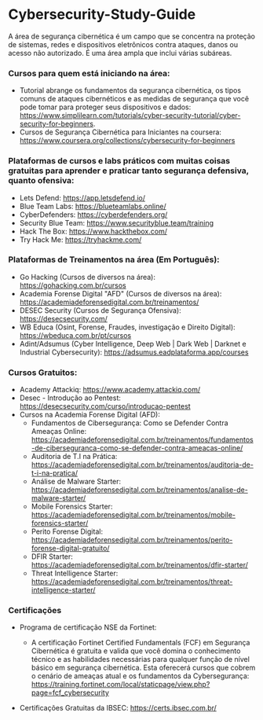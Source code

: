 # Cybersecurity-Study-Guide

A área de segurança cibernética é um campo que se concentra na proteção de sistemas, redes e dispositivos eletrônicos contra ataques, danos ou acesso não autorizado. É uma área ampla que inclui várias subáreas. 

### Cursos para quem está iniciando na área:

- Tutorial abrange os fundamentos da segurança cibernética, os tipos comuns de ataques cibernéticos e as medidas de segurança que você pode tomar para proteger seus dispositivos e dados: https://www.simplilearn.com/tutorials/cyber-security-tutorial/cyber-security-for-beginners.
- Cursos de Segurança Cibernética para Iniciantes na coursera: https://www.coursera.org/collections/cybersecurity-for-beginners

### Plataformas de cursos e labs práticos com muitas coisas gratuitas para aprender e praticar tanto segurança defensiva, quanto ofensiva: 

- Lets Defend: https://app.letsdefend.io/
- Blue Team Labs: https://blueteamlabs.online/
- CyberDefenders: https://cyberdefenders.org/
- Security Blue Team: https://www.securityblue.team/training
- Hack The Box: https://www.hackthebox.com/
- Try Hack Me: https://tryhackme.com/

### Plataformas de Treinamentos na área (Em Português):
- Go Hacking (Cursos de diversos na área): https://gohacking.com.br/cursos
- Academia Forense Digital "AFD" (Cursos de diversos na área): https://academiadeforensedigital.com.br/treinamentos/
- DESEC Security (Cursos de Segurança Ofensiva): https://desecsecurity.com/
- WB Educa (Osint, Forense, Fraudes, investigação e Direito Digital): https://wbeduca.com.br/pt/cursos
- Adint/Adsumus (Cyber Intelligence, Deep Web | Dark Web | Darknet e Industrial Cybersecurity): https://adsumus.eadplataforma.app/courses

### Cursos Gratuitos:

- Academy Attackiq: https://www.academy.attackiq.com/
- Desec - Introdução ao Pentest: https://desecsecurity.com/curso/introducao-pentest
- Cursos na Academia Forense Digital (AFD):
  - Fundamentos de Cibersegurança: Como se Defender Contra Ameaças Online: https://academiadeforensedigital.com.br/treinamentos/fundamentos-de-ciberseguranca-como-se-defender-contra-ameacas-online/
  - Auditoria de T.I na Prática: https://academiadeforensedigital.com.br/treinamentos/auditoria-de-t-i-na-pratica/
  - Análise de Malware Starter: https://academiadeforensedigital.com.br/treinamentos/analise-de-malware-starter/
  - Mobile Forensics Starter: https://academiadeforensedigital.com.br/treinamentos/mobile-forensics-starter/
  - Perito Forense Digital: https://academiadeforensedigital.com.br/treinamentos/perito-forense-digital-gratuito/
  - DFIR Starter: https://academiadeforensedigital.com.br/treinamentos/dfir-starter/
  - Threat Intelligence Starter: https://academiadeforensedigital.com.br/treinamentos/threat-intelligence-starter/

### Certificações

- Programa de certificação NSE da Fortinet: 
    - A certificação Fortinet Certified Fundamentals (FCF) em Segurança Cibernética é gratuita e valida que você domina o conhecimento técnico e as habilidades necessárias para qualquer função de nível básico em segurança cibernética. Esta oferecerá cursos que cobrem o cenário de ameaças atual e os fundamentos da Cybersegurança: https://training.fortinet.com/local/staticpage/view.php?page=fcf_cybersecurity
 
- Certificações Gratuitas da IBSEC: https://certs.ibsec.com.br/
